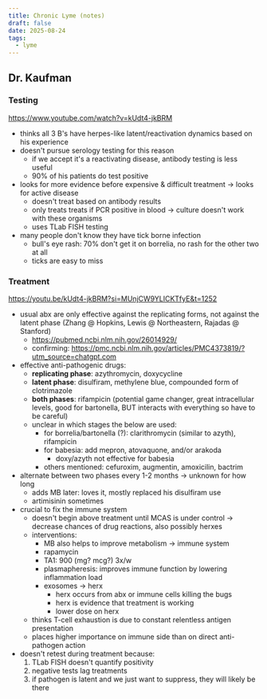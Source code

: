 ```yaml
---
title: Chronic Lyme (notes)
draft: false
date: 2025-08-24
tags:
  - lyme
---
```

## Dr. Kaufman
###  Testing
https://www.youtube.com/watch?v=kUdt4-jkBRM
- thinks all 3 B's have herpes-like latent/reactivation dynamics based on his experience
- doesn't pursue serology testing for this reason
	- if we accept it's a reactivating disease, antibody testing is less useful
	- 90% of his patients do test positive
- looks for more evidence before expensive & difficult treatment → looks for active disease
	- doesn't treat based on antibody results
	- only treats treats if PCR positive in blood → culture doesn't work with these organisms
	- uses TLab FISH testing
- many people don't know they have tick borne infection
	- bull's eye rash: 70% don't get it on borrelia, no rash for the other two at all
	- ticks are easy to miss

###  Treatment
https://youtu.be/kUdt4-jkBRM?si=MUnjCW9YLICKTfyE&t=1252
- usual abx are only effective against the replicating forms, not against the latent phase (Zhang @ Hopkins, Lewis @ Northeastern, Rajadas @ Stanford)
	- https://pubmed.ncbi.nlm.nih.gov/26014929/
  - confirming: https://pmc.ncbi.nlm.nih.gov/articles/PMC4373819/?utm_source=chatgpt.com
- effective anti-pathogenic drugs:
	- **replicating phase**: azythromycin, doxycycline
	- **latent phase**: disulfiram, methylene blue, compounded form of clotrimazole
	- **both phases**: rifampicin (potential game changer, great intracellular levels, good for bartonella, BUT interacts with everything so have to be careful)
	- unclear in which stages the below are used:
		- for borrelia/bartonella (?): clarithromycin (similar to azyth), rifampicin 
		- for babesia: add mepron, atovaquone, and/or arakoda
			- doxy/azyth not effective for babesia
		- others mentioned: cefuroxim, augmentin, amoxicilin, bactrim
- alternate between two phases every 1-2 months → unknown for how long
	- adds MB later: loves it, mostly replaced his disulfiram use
	- artimisinin sometimes
- crucial to fix the immune system
	- doesn't begin above treatment until MCAS is under control → decrease chances of drug reactions, also possibly herxes
	- interventions:
		- MB also helps to improve metabolism → immune system
		- rapamycin
		- TA1: 900 (mg? mcg?) 3x/w
		- plasmapheresis: improves immune function by lowering inflammation load
		- exosomes → herx
			- herx occurs from abx or immune cells killing the bugs
			- herx is evidence that treatment is working
			- lower dose on herx
	- thinks T-cell exhaustion is due to constant relentless antigen presentation
	- places higher importance on immune side than on direct anti-pathogen action
- doesn't retest during treatment because:
	1. TLab FISH doesn't quantify positivity
	2. negative tests lag treatments
	3. if pathogen is latent and we just want to suppress, they will likely be there